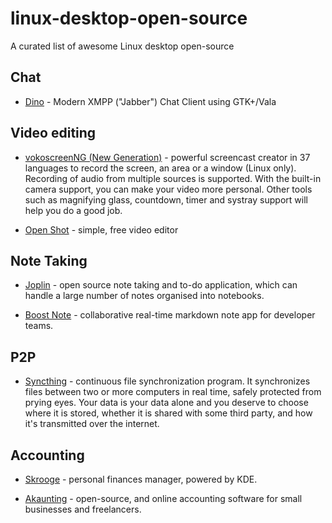 # linux-desktop-open-source
A curated list of awesome Linux desktop open-source

## Chat

* [Dino](https://github.com/dino/dino) - Modern XMPP ("Jabber") Chat Client using GTK+/Vala

## Video editing

* [vokoscreenNG (New Generation)](https://github.com/vkohaupt/vokoscreenNG) - powerful screencast creator in 37 languages to record the screen, an area or a window (Linux only). Recording of audio from multiple sources is supported. With the built-in camera support, you can make your video more personal. Other tools such as magnifying glass, countdown, timer and systray support will help you do a good job.

* [Open Shot](https://www.openshot.org) - simple, free video editor

## Note Taking

* [Joplin](https://github.com/laurent22/joplin) - open source note taking and to-do application, which can handle a large number of notes organised into notebooks.

* [Boost Note](https://github.com/BoostIO/BoostNote-App) - collaborative real-time markdown note app for developer teams.

## P2P

* [Syncthing](https://syncthing.net/) - continuous file synchronization program. It synchronizes files between two or more computers in real time, safely protected from prying eyes. Your data is your data alone and you deserve to choose where it is stored, whether it is shared with some third party, and how it's transmitted over the internet.

## Accounting

* [Skrooge](https://skrooge.org) - personal finances manager, powered by KDE.

* [Akaunting](https://akaunting.com) - open-source, and online accounting software for small businesses and freelancers.